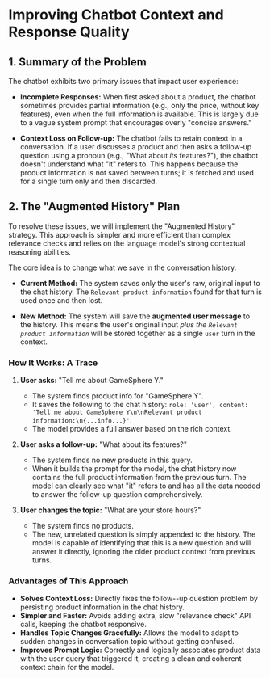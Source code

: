 # Improving Chatbot Context and Response Quality

## 1. Summary of the Problem

The chatbot exhibits two primary issues that impact user experience:

*   **Incomplete Responses:** When first asked about a product, the chatbot sometimes provides partial information (e.g., only the price, without key features), even when the full information is available. This is largely due to a vague system prompt that encourages overly "concise answers."

*   **Context Loss on Follow-up:** The chatbot fails to retain context in a conversation. If a user discusses a product and then asks a follow-up question using a pronoun (e.g., "What about *its* features?"), the chatbot doesn't understand what "it" refers to. This happens because the product information is not saved between turns; it is fetched and used for a single turn only and then discarded.

## 2. The "Augmented History" Plan

To resolve these issues, we will implement the "Augmented History" strategy. This approach is simpler and more efficient than complex relevance checks and relies on the language model's strong contextual reasoning abilities.

The core idea is to change what we save in the conversation history.

*   **Current Method:** The system saves only the user's raw, original input to the chat history. The `Relevant product information` found for that turn is used once and then lost.

*   **New Method:** The system will save the **augmented user message** to the history. This means the user's original input *plus the `Relevant product information`* will be stored together as a single `user` turn in the context.

### How It Works: A Trace

1.  **User asks:** "Tell me about GameSphere Y."
    *   The system finds product info for "GameSphere Y".
    *   It saves the following to the chat history: `role: 'user', content: 'Tell me about GameSphere Y\n\nRelevant product information:\n{...info...}'`.
    *   The model provides a full answer based on the rich context.

2.  **User asks a follow-up:** "What about its features?"
    *   The system finds no new products in this query.
    *   When it builds the prompt for the model, the chat history now contains the full product information from the previous turn. The model can clearly see what "it" refers to and has all the data needed to answer the follow-up question comprehensively.

3.  **User changes the topic:** "What are your store hours?"
    *   The system finds no products.
    *   The new, unrelated question is simply appended to the history. The model is capable of identifying that this is a new question and will answer it directly, ignoring the older product context from previous turns.

### Advantages of This Approach

*   **Solves Context Loss:** Directly fixes the follow--up question problem by persisting product information in the chat history.
*   **Simpler and Faster:** Avoids adding extra, slow "relevance check" API calls, keeping the chatbot responsive.
*   **Handles Topic Changes Gracefully:** Allows the model to adapt to sudden changes in conversation topic without getting confused.
*   **Improves Prompt Logic:** Correctly and logically associates product data with the user query that triggered it, creating a clean and coherent context chain for the model.
